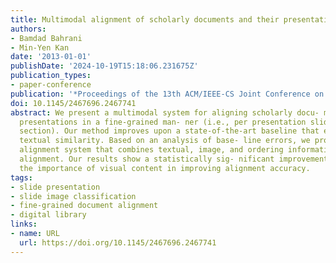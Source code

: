 ```yaml
---
title: Multimodal alignment of scholarly documents and their presentations
authors:
- Bamdad Bahrani
- Min-Yen Kan
date: '2013-01-01'
publishDate: '2024-10-19T15:18:06.231675Z'
publication_types:
- paper-conference
publication: '*Proceedings of the 13th ACM/IEEE-CS Joint Conference on Digital Libraries*'
doi: 10.1145/2467696.2467741
abstract: We present a multimodal system for aligning scholarly docu- ments to corresponding
  presentations in a fine-grained man- ner (i.e., per presentation slide and per paper
  section). Our method improves upon a state-of-the-art baseline that em- ploys only
  textual similarity. Based on an analysis of base- line errors, we propose a three-pronged
  alignment system that combines textual, image, and ordering information to establish
  alignment. Our results show a statistically sig- nificant improvement of 25%, confirming
  the importance of visual content in improving alignment accuracy.
tags:
- slide presentation
- slide image classification
- fine-grained document alignment
- digital library
links:
- name: URL
  url: https://doi.org/10.1145/2467696.2467741
---
```


